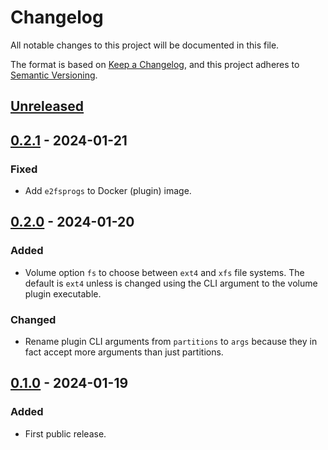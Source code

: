 # Changelog

All notable changes to this project will be documented in this file.

The format is based on [Keep a Changelog](https://keepachangelog.com/en/1.0.0/),
and this project adheres to [Semantic Versioning](https://semver.org/spec/v2.0.0.html).

## [Unreleased]

## [0.2.1] - 2024-01-21

### Fixed

- Add `e2fsprogs` to Docker (plugin) image.

## [0.2.0] - 2024-01-20

### Added

- Volume option `fs` to choose between `ext4` and `xfs` file systems. The default is
  `ext4` unless is changed using the CLI argument to the volume plugin executable.

### Changed

- Rename plugin CLI arguments from `partitions` to `args` because they in fact accept
  more arguments than just partitions.

## [0.1.0] - 2024-01-19

### Added

- First public release.

[unreleased]: https://gitlab.com/go-benchmark-kvstore/docker-volume-mkfs/-/compare/v0.2.1...main
[0.2.1]: https://gitlab.com/go-benchmark-kvstore/docker-volume-mkfs/-/compare/v0.2.0...v0.2.1
[0.2.0]: https://gitlab.com/go-benchmark-kvstore/docker-volume-mkfs/-/compare/v0.1.0...v0.2.0
[0.1.0]: https://gitlab.com/go-benchmark-kvstore/docker-volume-mkfs/-/tags/v0.1.0

<!-- markdownlint-disable-file MD024 -->
